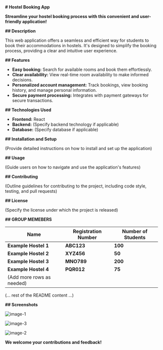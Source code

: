  **# Hostel Booking App**

**Streamline your hostel booking process with this convenient and user-friendly application!**

**## Description**

This web application offers a seamless and efficient way for students to book their accommodations in hostels. It's designed to simplify the booking process, providing a clear and intuitive user experience.

**## Features**

* **Easy booking:** Search for available rooms and book them effortlessly.
* **Clear availability:** View real-time room availability to make informed decisions.
* **Personalized account management:** Track bookings, view booking history, and manage personal information.
* **Secure payment processing:** Integrates with payment gateways for secure transactions.

**## Technologies Used**

* **Frontend:** React
* **Backend:** (Specify backend technology if applicable)
* **Database:** (Specify database if applicable)

**## Installation and Setup**

(Provide detailed instructions on how to install and set up the application)

**## Usage**

(Guide users on how to navigate and use the application's features)

**## Contributing**

(Outline guidelines for contributing to the project, including code style, testing, and pull requests)

**## License**

(Specify the license under which the project is released)

**## GROUP MEMEBERS**


| Name | Registration Number | Number of Students |
|---|---|---|
| **Example Hostel 1** | **ABC123** | **100** |
| **Example Hostel 2** | **XYZ456** | **50** |
| **Example Hostel 3** | **MNO789** | **200** |
| **Example Hostel 4** | **PQR012** | **75** |
| (Add more rows as needed) | | |

(... rest of the README content ...)


**## Screenshots**

![image-1](https://github.com/mukisapaulk/hostel-booking-react-app/assets/131667087/ef4a72e8-1004-495c-b511-f9db43c33b1f)

![image-3](https://github.com/mukisapaulk/hostel-booking-react-app/assets/131667087/e4665312-be8b-45f8-b3bc-52d920c1bf23)

![image-2](https://github.com/mukisapaulk/hostel-booking-react-app/assets/131667087/89bd33c4-0c6f-44da-8a1b-207f5c9b1671)




**We welcome your contributions and feedback!**
